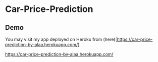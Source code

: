 # Car-Price-Prediction

## Demo

You may visit my app deployed on Heroku from (here)[https://car-price-prediction-by-alaa.herokuapp.com/] 

https://car-price-prediction-by-alaa.herokuapp.com/
